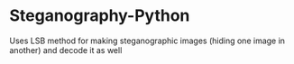 # Steganography-Python
Uses LSB method for making steganographic images (hiding one image in another) and decode it as well
